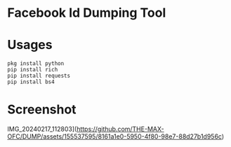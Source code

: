 # Facebook Id Dumping Tool
# Usages
```
pkg install python
pip install rich
pip install requests
pip install bs4
```
# Screenshot
IMG_20240217_112803](https://github.com/THE-MAX-OFC/DUMP/assets/155537595/8161a1e0-5950-4f80-98e7-88d27b1d956c)
